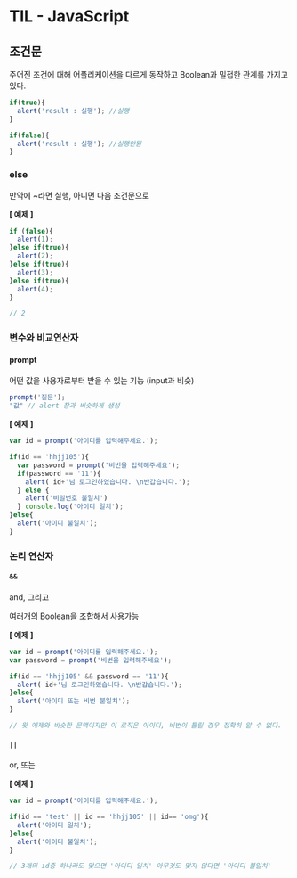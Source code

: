 # TIL - JavaScript



## 조건문

주어진 조건에 대해 어플리케이션을 다르게 동작하고 Boolean과 밀접한 관계를 가지고 있다.

```javascript
if(true){
  alert('result : 실행'); //실행
}
```

```javascript
if(false){
  alert('result : 실행'); //실행안됨
}
```



### else

만약에 ~라면 실행, 아니면 다음 조건문으로

**[ 예제 ]**

```javascript
if (false){
  alert(1);
}else if(true){
  alert(2);
}else if(true){
  alert(3);
}else if(true){
  alert(4);
}

// 2
```



### 변수와 비교연산자

#### prompt

어떤 값을 사용자로부터 받을 수 있는 기능 (input과 비슷)

```javascript
prompt('질문');
"값" // alert 창과 비슷하게 생성
```



**[ 예제 ]**

```javascript
var id = prompt('아이디를 입력해주세요.');

if(id == 'hhjj105'){
  var password = prompt('비번을 입력해주세요');
  if(password == '11'){
    alert( id+'님 로그인하였습니다. \n반갑습니다.');
  } else {
    alert('비밀번호 불일치')
  } console.log('아이디 일치');
}else{
  alert('아이디 불일치');
}
```



### 논리 연산자

#### `&&`

and, 그리고

여러개의 Boolean을 조합해서 사용가능

**[ 예제 ]**

```javascript
var id = prompt('아이디를 입력해주세요.');
var password = prompt('비번을 입력해주세요');

if(id == 'hhjj105' && password == '11'){
  alert( id+'님 로그인하였습니다. \n반갑습니다.');
}else{
  alert('아이디 또는 비번 불일치');
}

// 윗 예제와 비슷한 문맥이지만 이 로직은 아이디, 비번이 틀릴 경우 정확히 알 수 없다.
```



#### `||`

or, 또는

**[ 예제 ]**

```javascript
var id = prompt('아이디를 입력해주세요.');

if(id == 'test' || id == 'hhjj105' || id== 'omg'){
  alert('아이디 일치');
}else{
  alert('아이디 불일치');
}

// 3개의 id중 하나라도 맞으면 '아이디 일치' 아무것도 맞지 않다면 '아이디 불일치'
```



#### 







